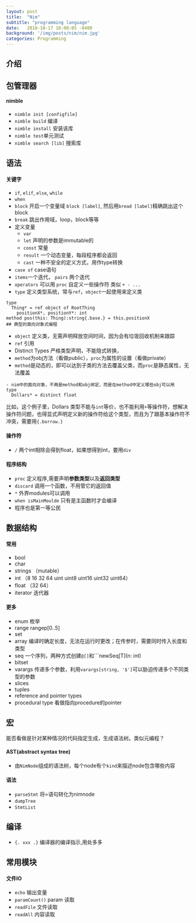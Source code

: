 ```yaml
---
layout: post
title:  "Nim"
subtitle: "programming language"
date:   2018-10-17 18:00:05 -0400
background: '/img/posts/nim/nim.jpg'
categories: Programming
---
```

## 介绍

## 包管理器
#### nimble
- ```nimble init [configfile]```
- ```nimble build``` 编译
- ```nimble install``` 安装该库
- ```nimble test```单元测试
- ```nimble search [lib]``` 搜索库

## 语法
#### 关键字
- ```if```, ```elif```, ```else```, ```while```
- ```when```
- ```block``` 开启一个变量域 ```block [label]```, 然后用```bread [label]```精确跳出这个block
- ```break``` 跳出作用域，loop，block等等
- 定义变量
    - ```var```
    - ```let``` 声明的参数是immutable的
    - ```const``` 常量
    - ```result``` 一个动态变量，每段程序都会返回
    - ```cast``` 一种不安全的定义方式，用作type转换
- ``` case of ``` case语句
- ```items```一个迭代， ```pairs``` 两个迭代
- ```operators``` 可以用 ```proc``` 自定义一些操作符 类似 ```+ - ...```
- ```type``` 定义类型系统，常与```ref```，```object```一起使用来定义类
```
type
  Thing* = ref object of RootThing
    positionX*, positionY*: int
method pos(this: Thing):string{.base.} = this.positionX
## 典型的面向对象式编程
```

- ```object``` 定义类，无需声明释放空间时间，因为会有垃圾回收机制来跟踪
- ```ref``` 引用
- Distinct Types 严格类型声明，不能隐式转换，
- ```method```为obj方法（看做public），```proc```为属性的设置（看做private） 
- ```method```是动态的，即可以达到子类的方法去覆盖父类，而```proc```是静态属性，无法覆盖
```
- nim中的面向对象，不再是method和obj绑定，而是在method中定义哪些obj可以用
type
  Dollars* = distinct float
```
比如，这个例子里，Dollars 类型不能与```int```等价，也不能利用```+```等操作符，想解决操作符问题，也得显式声明定义新的操作符给这个类型，而且为了跟基本操作符不冲突，需要用```{.borrow.}```

#### 操作符
- ```/``` 两个int相除会得到float，如果想得到int，要用```div```
#### 程序结构
- ```proc``` 定义程序,需要声明**参数类型**以及**返回类型**
- ```discard``` 调用一个函数，不用管它的返回值
- ```*``` 外界modules可以调用
- ```when isMainMoulde``` 只有是主函数时才会编译
- 程序也是第一等公民
#### 

## 数据结构
#### 常用
- bool
- char
- strings  （mutable）
- int （8 16 32 64 uint uint8 uint16 uint32 uint64）
- float （32 64）
- iterator 迭代器
#### 更多
- enum 枚举
- range    rangep[0..5] 
- set
- array 编译时确定长度，无法在运行时更改；在传参时，需要同时传入长度和类型
- seq 一个序列，两种方式创建```@[]```和```newSeq[T](n: int)
- bitset 
- varargs 传递多个参数，利用```varargs[string, '$']```可以胁迫传递多个不同类型的参数
- slices
- tuples
- reference and pointer types
- procedural type 看做指向procedure的pointer

## 宏
能否看做是针对某种情况的代码指定生成，生成语法树。类似元编程？
#### AST(abstract syntax tree)
- 由```NimNode```组成的语法树，每个node有个```kind```来描述node包含哪些内容

#### 语法
- ```parseStmt``` 将=语句转化为nimnode
- ```dumpTree```
- ```StmtList```

## 编译
- ```{. xxx .}``` 编译器的编译指示,用处多多

## 常用模块
#### 文件IO
- ```echo``` 输出变量
- ```paramCount()``` param 读取
- ```readFile``` 文件读取
- ```readAll``` 内容读取